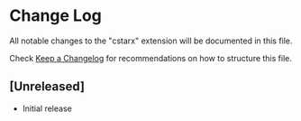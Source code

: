 # Change Log

All notable changes to the "cstarx" extension will be documented in this file.

Check [Keep a Changelog](http://keepachangelog.com/) for recommendations on how to structure this file.

## [Unreleased]

- Initial release